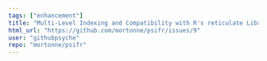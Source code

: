 ```yaml
---
tags: ["enhancement"]
title: "Multi-Level Indexing and Compatibility with R's reticulate Library"
html_url: "https://github.com/mortonne/psifr/issues/9"
user: "githubpsyche"
repo: "mortonne/psifr"
---
```


